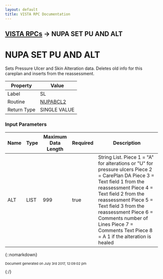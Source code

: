 ```yaml
---
layout: default
title: VISTA RPC Documentation
---
```


## [VISTA RPCs](TableOfContents) &#8594; NUPA SET PU AND ALT
# NUPA SET PU AND ALT

Sets Pressure Ulcer and Skin Alteration data.  Deletes old info for this careplan and inserts from the reassessment.

Property | Value
--- | ---
Label | SL
Routine | [NUPABCL2](http://code.osehra.org/dox/Routine_NUPABCL2_source.html)
Return Type | SINGLE VALUE


### Input Parameters

Name | Type | Maximum Data Length | Required | Description
--- | --- | --- | --- | ---
ALT | LIST | 999 | true |  String List.   Piece 1 &#x3D; &quot;A&quot; for alterations or &quot;U&quot; for pressure ulcers Piece 2 &#x3D; CarePlan DA Piece 3 &#x3D; Text field 1 from the reassessment Piece 4 &#x3D; Text field 2 from the reassessment Piece 5 &#x3D; Text field 3 from the reassessment Piece 6 &#x3D; Comments number of Lines Piece 7 &#x3D; Comments Text Piece 8 &#x3D; A 1 if the alteration is healed



{::nomarkdown} <br/><p style="font-size: 11px">Document generated on July 3rd 2017, 12:09:02 pm</p>{:/}